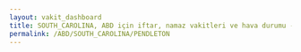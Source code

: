 ```yaml
---
layout: vakit_dashboard
title: SOUTH_CAROLINA, ABD için iftar, namaz vakitleri ve hava durumu - ilçe/eyalet seç
permalink: /ABD/SOUTH_CAROLINA/PENDLETON
---
```


<script type="text/javascript">
  var GLOBAL_COUNTRY = 'ABD';
  var GLOBAL_CITY = 'SOUTH_CAROLINA';
  var GLOBAL_STATE = 'PENDLETON';
  var lat = 72;
  var lon = 21;
</script>
